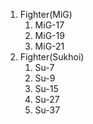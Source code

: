 1. Fighter(MiG)
   1. MiG-17
   2. MiG-19
   3. MiG-21
2. Fighter(Sukhoi)
   1. Su-7
   2. Su-9
   3. Su-15
   4. Su-27
   5. Su-37
